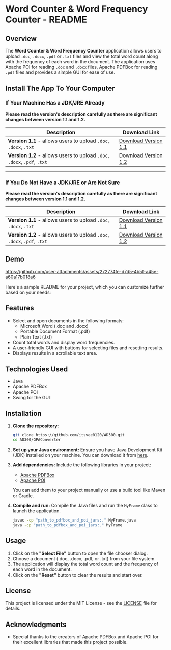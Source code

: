 # Word Counter & Word Frequency Counter - README

## Overview

The **Word Counter & Word Frequency Counter** application allows users to upload `.doc`, `.docx`, `.pdf` or `.txt` files and view the total word count along with the frequency of each word in the document. The application uses Apache POI for reading `.doc` and `.docx` files, Apache PDFBox for reading `.pdf` files and provides a simple GUI for ease of use.


## Install The App To Your Computer

### If Your Machine Has a JDK/JRE Already

**Please read the version's description carefully as there are significant changes between version 1.1 and 1.2.**

| Description                                                                                                                         | Download Link                                                                                                                       |
|-------------------------------------------------------------------------------------------------------------------------------------|-------------------------------------------------------------------------------------------------------------------------------------|
| **Version 1.1** - allows users to upload `.doc`, `.docx`, `.txt`                                                                    | [Download Version 1.1](https://drive.google.com/file/d/1E7JWt77YsocIfMO1jU6FJLUTf27BuDpi/view?usp=drive_link)                    |
| **Version 1.2** - allows users to upload `.doc`, `.docx`, `.pdf`, `.txt`                                                          | [Download Version 1.2](https://drive.google.com/file/d/1E7JWt77YsocIfMO1jU6FJLUTf27BuDpi/view?usp=drive_link)                    |

---

### If You Do Not Have a JDK/JRE or Are Not Sure

**Please read the version's description carefully as there are significant changes between version 1.1 and 1.2.**

| Description                                                                                                                         | Download Link                                                                                                                       |
|-------------------------------------------------------------------------------------------------------------------------------------|-------------------------------------------------------------------------------------------------------------------------------------|
| **Version 1.1** - allows users to upload `.doc`, `.docx`, `.txt`                                                                    | [Download Version 1.1](https://drive.google.com/file/d/10NECDFdscUAQr_NG-X8B58qKb7RGO0Jb/view?usp=drive_link)                    |
| **Version 1.2** - allows users to upload `.doc`, `.docx`, `.pdf`, `.txt`                                                          | [Download Version 1.2](https://drive.google.com/file/d/10NECDFdscUAQr_NG-X8B58qKb7RGO0Jb/view?usp=drive_link)                    |


## Demo

https://github.com/user-attachments/assets/272774fe-d7d5-4b5f-a45e-a60a17b018a6

Here's a sample README for your project, which you can customize further based on your needs:


## Features

- Select and open documents in the following formats:
  - Microsoft Word (.doc and .docx)
  - Portable Document Format (.pdf)
  - Plain Text (.txt)
- Count total words and display word frequencies.
- A user-friendly GUI with buttons for selecting files and resetting results.
- Displays results in a scrollable text area.

## Technologies Used

- Java
- Apache PDFBox
- Apache POI
- Swing for the GUI

## Installation

1. **Clone the repository:**
   ```bash
   git clone https://github.com/itsvee0120/AD300.git
   cd AD300/GPAConverter
   ```

2. **Set up your Java environment:**
   Ensure you have Java Development Kit (JDK) installed on your machine. You can download it from [here](https://www.oracle.com/java/technologies/javase-jdk11-downloads.html).

3. **Add dependencies:**
   Include the following libraries in your project:
   - [Apache PDFBox](https://pdfbox.apache.org/download.cgi)
   - [Apache POI](https://poi.apache.org/download.html)

   You can add them to your project manually or use a build tool like Maven or Gradle.

4. **Compile and run:**
   Compile the Java files and run the `MyFrame` class to launch the application.

   ```bash
   javac -cp "path_to_pdfbox_and_poi_jars:." MyFrame.java
   java -cp "path_to_pdfbox_and_poi_jars:." MyFrame
   ```

## Usage

1. Click on the **"Select File"** button to open the file chooser dialog.
2. Choose a document (.doc, .docx, .pdf, or .txt) from your file system.
3. The application will display the total word count and the frequency of each word in the document.
4. Click on the **"Reset"** button to clear the results and start over.

## License

This project is licensed under the MIT License - see the [LICENSE](LICENSE) file for details.

## Acknowledgments

- Special thanks to the creators of Apache PDFBox and Apache POI for their excellent libraries that made this project possible.

